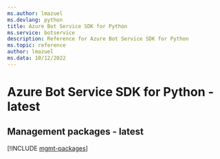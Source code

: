 ```yaml
---
ms.author: lmazuel
ms.devlang: python
title: Azure Bot Service SDK for Python
ms.service: botservice
description: Reference for Azure Bot Service SDK for Python
ms.topic: reference
author: lmazuel
ms.data: 10/12/2022
---
```

# Azure Bot Service SDK for Python - latest

## Management packages - latest
[!INCLUDE [mgmt-packages](bot-service-mgmt-index.md)]